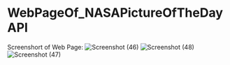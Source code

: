 # WebPageOf_NASAPictureOfTheDayAPI
Screenshort of Web Page:
![Screenshot (46)](https://github.com/Sjsatishjaiswal/WebPageOf_NASAPictureOfTheDayAPI/assets/45370567/06fd4115-d4ee-4b13-a6ba-4779e0fbd2c5)
![Screenshot (48)](https://github.com/Sjsatishjaiswal/WebPageOf_NASAPictureOfTheDayAPI/assets/45370567/9d4b302c-9a0f-4a9b-99d8-cb3553c0573d)
![Screenshot (47)](https://github.com/Sjsatishjaiswal/WebPageOf_NASAPictureOfTheDayAPI/assets/45370567/1c80c76e-04dd-4e51-8c19-b43cbad4bee8)
